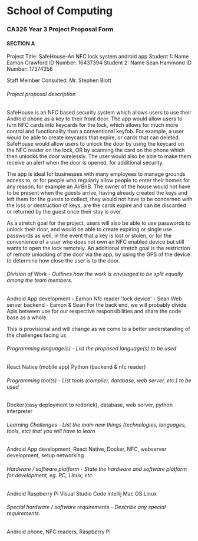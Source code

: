 # School of Computing
### CA326 Year 3 Project Proposal Form
#### SECTION A
Project Title: SafeHouse-An NFC lock system android app
Student 1: Name Eamon Crawford     ID Number: 16437394 
Student 2: Name Sean Hammond     ID Number: 17374356

Staff Member Consulted: Mr. Stephen Blott 

###### Project proposal description


SafeHouse is an NFC based security system which allows users to use their Android phone as a key to their front door. The app would allow users to turn NFC cards into keycards for the lock, which allows for much more control and functionality than a conventional keyfob. For example, a user would be able to create keycards that expire, or cards that can deleted. SafeHouse would allow users to unlock the door by using the keycard on the NFC reader on the lock, OR by scanning the card on the phone which then unlocks the door wirelessly. The user would also be able to make them receive an alert when the door is opened, for additional security.

The app is ideal for businesses with many employees to manage grounds access to, or for people who regularly allow people to enter their homes for any reason, for example an AirBnB. The owner of the house would not have to be present when the guests arrive, having already created the keys and left them for the guests to collect, they would not have to be concerned with the loss or destruction of keys, are the cards expire and can be discarded or returned by the guest once their stay is over.

As a stretch goal for the project, users will also be able to use passwords to unlock their door, and would be able to create expiring or single use passwords as well, in the event that a key is lost or stolen, or for the convenience of a user who does not own an NFC enabled device but still wants to open the lock remotely. An additional stretch goal is the restriction of remote unlocking of the door via the app, by using the GPS of the device to determine how close the user is to the door. 



###### Division of Work - Outlines how the work is envisaged to be split equally among the team members.
Android App development - Eamon
Nfc reader 'lock device' - Sean
Web server backend - Eamon & Sean
For the back end, we will probably divide Apis between use for our respective responsibilities and share the code base as a whole.

This is provisional and will change as we come to a better understanding of the challenges facing us


###### Programming language(s) - List the proposed language(s) to be used
React Native (mobile app)
Python (backend & nfc reader)

###### Programming tool(s) - List tools (compiler, database, web server, etc.) to be used
Docker(easy deployment to redbrick), database, web server, python interpreter

###### Learning Challenges - List the main new things (technologies, languages, tools, etc) that you will have to learn
Android App development, React Native, Docker, NFC, webserver development, setup networking

###### Hardware / software platform - State the hardware and software platform for development, eg. PC, Linux, etc.
Android
Raspberry Pi
Visual Studio Code
intellij
Mac OS
Linux

###### Special hardware / software requirements - Describe any special requirements.
Android phone, NFC readers, Raspberry Pi
